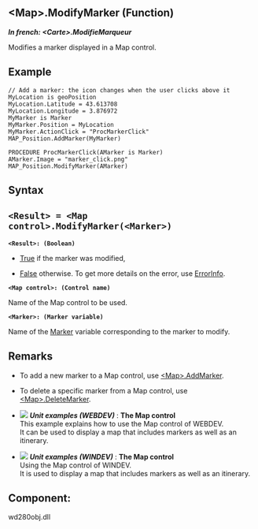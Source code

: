 


## &lt;Map&gt;.ModifyMarker (Function)

***In french: &lt;Carte&gt;.ModifieMarqueur***



<a name="XUse"></a>
<a name="Use"></a>
<a name="description"></a>
Modifies a marker displayed in a Map control.




<a name="Example1"></a>
<a name="sample_code"></a>

## Example


```wl
// Add a marker: the icon changes when the user clicks above it
MyLocation is geoPosition
MyLocation.Latitude = 43.613708 
MyLocation.Longitude = 3.876972
MyMarker is Marker
MyMarker.Position = MyLocation
MyMarker.ActionClick = "ProcMarkerClick"
MAP_Position.AddMarker(MyMarker)
```
<a name="Example2"></a>

```wl
PROCEDURE ProcMarkerClick(AMarker is Marker)
AMarker.Image = "marker_click.png"
MAP_Position.ModifyMarker(AMarker)
```

<a name="XSYNTAX"></a>

## Syntax
<a name="SYNTAX1"></a>

`<Result> = <Map control>.ModifyMarker(<Marker>)`
---

**`<Result>: (Boolean)`**



- <u><u><u><u>True</u></u></u></u> if the marker was modified,

- <u><u><u><u>False</u></u></u></u> otherwise. To get more details on the error, use [ErrorInfo](../WDLang1/3013008.md).




**`<Map control>: (Control name)`**

Name of the Map control to be used.

**`<Marker>: (Marker variable)`**

Name of the [Marker](../WDLang3/1000019940.md) variable corresponding to the marker to modify.



<a name="NOTE0"></a>
<a name="NOTE0_1"></a>

## Remarks


- To add a new marker to a Map control, use [&lt;Map&gt;.AddMarker](../WDLang3/1000022422.md).

- To delete a specific marker from a Map control, use [&lt;Map&gt;.DeleteMarker](../WDLang3/1000022466.md).





- ![](https://doc.pcsoft.fr/en-US/images/image.awp?langid=3&name=TheMapcontrol.gif) ***Unit examples (WEBDEV)*** : **The Map control** <br>This example explains how to use the Map control of WEBDEV.<br>It can be used to display a map that includes markers as well as an itinerary.
- ![](https://doc.pcsoft.fr/en-US/images/image.awp?langid=3&name=TheMapcontrol.gif) ***Unit examples (WINDEV)*** : **The Map control** <br>Using the Map control of WINDEV.<br>It is used to display a map that includes markers as well as an itinerary.

<a name="XComponent"></a>

## Component:
wd280obj.dll
